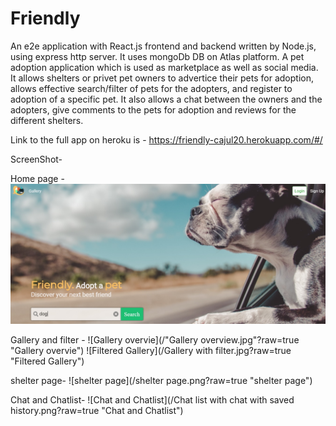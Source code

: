 # Friendly
An e2e application with React.js frontend and backend written by Node.js, using express http server.
It uses mongoDb DB on Atlas platform.
A pet adoption application which is used as marketplace as well as social media.
It allows shelters or privet pet owners to advertice their pets for adoption, allows effective search/filter of pets for the adopters, and register to adoption of a specific pet.
It also allows a chat between the owners and the adopters, give comments to the pets for adoption and reviews for the different shelters.

Link to the full app on heroku is - 
https://friendly-cajul20.herokuapp.com/#/

ScreenShot-

Home page - 
![Home page](/Home.jpg?raw=true "Home page")

Gallery and filter - 
![Gallery overvie](/"Gallery overview.jpg"?raw=true "Gallery overvie")
![Filtered Gallery](/Gallery with filter.jpg?raw=true "Filtered Gallery")

shelter page-
![shelter page](/shelter page.png?raw=true "shelter page")

Chat and Chatlist-
![Chat and Chatlist](/Chat list with chat with saved history.png?raw=true "Chat and Chatlist")



